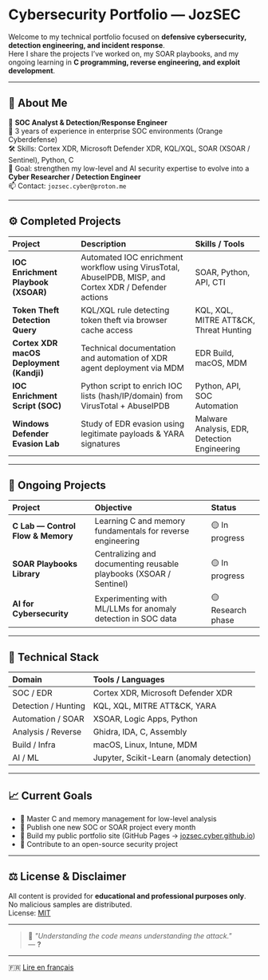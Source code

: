 # Cybersecurity Portfolio — JozSEC

Welcome to my technical portfolio focused on **defensive cybersecurity, detection engineering, and incident response**.  
Here I share the projects I’ve worked on, my SOAR playbooks, and my ongoing learning in **C programming, reverse engineering, and exploit development**.

---

## 👤 About Me
🎯 **SOC Analyst & Detection/Response Engineer**  
💼 3 years of experience in enterprise SOC environments (Orange Cyberdefense)  
🛠️ Skills: Cortex XDR, Microsoft Defender XDR, KQL/XQL, SOAR (XSOAR / Sentinel), Python, C  
📍 Goal: strengthen my low-level and AI security expertise to evolve into a **Cyber Researcher / Detection Engineer**  
📫 Contact: `jozsec.cyber@proton.me`

---

## ⚙️ Completed Projects

| Project | Description | Skills / Tools |
|:--|:--|:--|
|  **IOC Enrichment Playbook (XSOAR)** | Automated IOC enrichment workflow using VirusTotal, AbuseIPDB, MISP, and Cortex XDR / Defender actions | SOAR, Python, API, CTI |
|  **Token Theft Detection Query** | KQL/XQL rule detecting token theft via browser cache access | KQL, XQL, MITRE ATT&CK, Threat Hunting |
|  **Cortex XDR macOS Deployment (Kandji)** | Technical documentation and automation of XDR agent deployment via MDM | EDR Build, macOS, MDM |
|  **IOC Enrichment Script (SOC)** | Python script to enrich IOC lists (hash/IP/domain) from VirusTotal + AbuseIPDB | Python, API, SOC Automation |
|  **Windows Defender Evasion Lab** | Study of EDR evasion using legitimate payloads & YARA signatures | Malware Analysis, EDR, Detection Engineering |

---

## 🚧 Ongoing Projects

| Project | Objective | Status |
|:--|:--|:--|
|  **C Lab — Control Flow & Memory** | Learning C and memory fundamentals for reverse engineering | 🟡 In progress |
|  **SOAR Playbooks Library** | Centralizing and documenting reusable playbooks (XSOAR / Sentinel) | 🟡 In progress |
|  **AI for Cybersecurity** | Experimenting with ML/LLMs for anomaly detection in SOC data | 🟡 Research phase |

---

## 🧩 Technical Stack

| Domain | Tools / Languages |
|:--|:--|
| SOC / EDR | Cortex XDR, Microsoft Defender XDR |
| Detection / Hunting | KQL, XQL, MITRE ATT&CK, YARA |
| Automation / SOAR | XSOAR, Logic Apps, Python |
| Analysis / Reverse | Ghidra, IDA, C, Assembly |
| Build / Infra | macOS, Linux, Intune, MDM |
| AI / ML | Jupyter, Scikit-Learn (anomaly detection) |

---

## 📈 Current Goals
- 🔹 Master C and memory management for low-level analysis  
- 🔹 Publish one new SOC or SOAR project every month  
- 🔹 Build my public portfolio site (GitHub Pages → [jozsec.cyber.github.io](#))  
- 🔹 Contribute to an open-source security project  

---

## ⚖️ License & Disclaimer
All content is provided for **educational and professional purposes only**.  
No malicious samples are distributed.  
License: [MIT](./LICENSE)

---

> 💬 *"Understanding the code means understanding the attack."*  
> — **?**

---

🇫🇷 [Lire en français](./README_FR.md)

